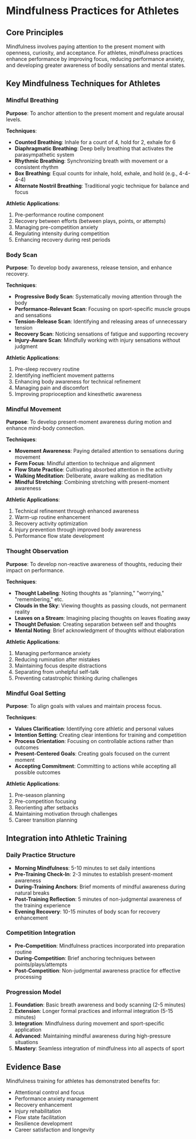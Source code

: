 # Mindfulness Practices for Athletes

## Core Principles
Mindfulness involves paying attention to the present moment with openness, curiosity, and acceptance. For athletes, mindfulness practices enhance performance by improving focus, reducing performance anxiety, and developing greater awareness of bodily sensations and mental states.

## Key Mindfulness Techniques for Athletes

### Mindful Breathing
**Purpose**: To anchor attention to the present moment and regulate arousal levels.

**Techniques**:
- **Counted Breathing**: Inhale for a count of 4, hold for 2, exhale for 6
- **Diaphragmatic Breathing**: Deep belly breathing that activates the parasympathetic system
- **Rhythmic Breathing**: Synchronizing breath with movement or a consistent rhythm
- **Box Breathing**: Equal counts for inhale, hold, exhale, and hold (e.g., 4-4-4-4)
- **Alternate Nostril Breathing**: Traditional yogic technique for balance and focus

**Athletic Applications**:
1. Pre-performance routine component
2. Recovery between efforts (between plays, points, or attempts)
3. Managing pre-competition anxiety
4. Regulating intensity during competition
5. Enhancing recovery during rest periods

### Body Scan
**Purpose**: To develop body awareness, release tension, and enhance recovery.

**Techniques**:
- **Progressive Body Scan**: Systematically moving attention through the body
- **Performance-Relevant Scan**: Focusing on sport-specific muscle groups and sensations
- **Tension-Release Scan**: Identifying and releasing areas of unnecessary tension
- **Recovery Scan**: Noticing sensations of fatigue and supporting recovery
- **Injury-Aware Scan**: Mindfully working with injury sensations without judgment

**Athletic Applications**:
1. Pre-sleep recovery routine
2. Identifying inefficient movement patterns
3. Enhancing body awareness for technical refinement
4. Managing pain and discomfort
5. Improving proprioception and kinesthetic awareness

### Mindful Movement
**Purpose**: To develop present-moment awareness during motion and enhance mind-body connection.

**Techniques**:
- **Movement Awareness**: Paying detailed attention to sensations during movement
- **Form Focus**: Mindful attention to technique and alignment
- **Flow State Practice**: Cultivating absorbed attention in the activity
- **Walking Meditation**: Deliberate, aware walking as meditation
- **Mindful Stretching**: Combining stretching with present-moment awareness

**Athletic Applications**:
1. Technical refinement through enhanced awareness
2. Warm-up routine enhancement
3. Recovery activity optimization
4. Injury prevention through improved body awareness
5. Performance flow state development

### Thought Observation
**Purpose**: To develop non-reactive awareness of thoughts, reducing their impact on performance.

**Techniques**:
- **Thought Labeling**: Noting thoughts as "planning," "worrying," "remembering," etc.
- **Clouds in the Sky**: Viewing thoughts as passing clouds, not permanent reality
- **Leaves on a Stream**: Imagining placing thoughts on leaves floating away
- **Thought Defusion**: Creating separation between self and thoughts
- **Mental Noting**: Brief acknowledgment of thoughts without elaboration

**Athletic Applications**:
1. Managing performance anxiety
2. Reducing rumination after mistakes
3. Maintaining focus despite distractions
4. Separating from unhelpful self-talk
5. Preventing catastrophic thinking during challenges

### Mindful Goal Setting
**Purpose**: To align goals with values and maintain process focus.

**Techniques**:
- **Values Clarification**: Identifying core athletic and personal values
- **Intention Setting**: Creating clear intentions for training and competition
- **Process Orientation**: Focusing on controllable actions rather than outcomes
- **Present-Centered Goals**: Creating goals focused on the current moment
- **Accepting Commitment**: Committing to actions while accepting all possible outcomes

**Athletic Applications**:
1. Pre-season planning
2. Pre-competition focusing
3. Reorienting after setbacks
4. Maintaining motivation through challenges
5. Career transition planning

## Integration into Athletic Training

### Daily Practice Structure
- **Morning Mindfulness**: 5-10 minutes to set daily intentions
- **Pre-Training Check-In**: 2-3 minutes to establish present-moment awareness
- **During-Training Anchors**: Brief moments of mindful awareness during natural breaks
- **Post-Training Reflection**: 5 minutes of non-judgmental awareness of the training experience
- **Evening Recovery**: 10-15 minutes of body scan for recovery enhancement

### Competition Integration
- **Pre-Competition**: Mindfulness practices incorporated into preparation routine
- **During-Competition**: Brief anchoring techniques between points/plays/attempts
- **Post-Competition**: Non-judgmental awareness practice for effective processing

### Progression Model
1. **Foundation**: Basic breath awareness and body scanning (2-5 minutes)
2. **Extension**: Longer formal practices and informal integration (5-15 minutes)
3. **Integration**: Mindfulness during movement and sport-specific application
4. **Advanced**: Maintaining mindful awareness during high-pressure situations
5. **Mastery**: Seamless integration of mindfulness into all aspects of sport

## Evidence Base
Mindfulness training for athletes has demonstrated benefits for:
- Attentional control and focus
- Performance anxiety management
- Recovery enhancement
- Injury rehabilitation
- Flow state facilitation
- Resilience development
- Career satisfaction and longevity
